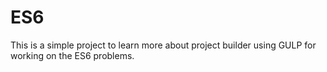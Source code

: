 # ES6

This is a simple project to learn more about project builder using GULP for working on the ES6 problems.